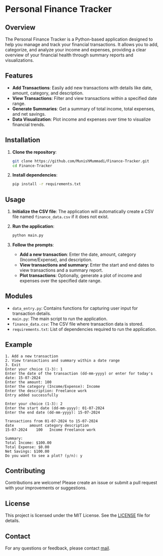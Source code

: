 # Personal Finance Tracker

## Overview
The Personal Finance Tracker is a Python-based application designed to help you manage and track your financial transactions. It allows you to add, categorize, and analyze your income and expenses, providing a clear overview of your financial health through summary reports and visualizations.

## Features
- **Add Transactions**: Easily add new transactions with details like date, amount, category, and description.
- **View Transactions**: Filter and view transactions within a specified date range.
- **Generate Summaries**: Get a summary of total income, total expenses, and net savings.
- **Data Visualization**: Plot income and expenses over time to visualize financial trends.

## Installation
1. **Clone the repository**:
   ```sh
   git clone https://github.com/MunishMummadi/Finance-Tracker.git
   cd Finance-Tracker
   ```

2. **Install dependencies**:
   ```sh
   pip install -r requirements.txt
   ```

## Usage
1. **Initialize the CSV file**:
   The application will automatically create a CSV file named `finance_data.csv` if it does not exist.

2. **Run the application**:
   ```sh
   python main.py
   ```

3. **Follow the prompts**:
   - **Add a new transaction**: Enter the date, amount, category (Income/Expense), and description.
   - **View transactions and summary**: Enter the start and end dates to view transactions and a summary report.
   - **Plot transactions**: Optionally, generate a plot of income and expenses over the specified date range.

## Modules
- `data_entry.py`: Contains functions for capturing user input for transaction details.
- `main.py`: The main script to run the application.
- `finance_data.csv`: The CSV file where transaction data is stored.
- `requirements.txt`: List of dependencies required to run the application.

## Example
```
1. Add a new transaction
2. View transactions and summary within a date range
3. Exit
Enter your choice (1-3): 1
Enter the date of the transaction (dd-mm-yyyy) or enter for today's date: 15-07-2024
Enter the amount: 100
Enter the category (Income/Expense): Income
Enter the description: Freelance work
Entry added successfully

Enter your choice (1-3): 2
Enter the start date (dd-mm-yyyy): 01-07-2024
Enter the end date (dd-mm-yyyy): 15-07-2024

Transactions from 01-07-2024 to 15-07-2024
date       amount category description
15-07-2024    100   Income Freelance work

Summary:
Total Income: $100.00
Total Expense: $0.00
Net Savings: $100.00
Do you want to see a plot? (y/n): y
```

## Contributing
Contributions are welcome! Please create an issue or submit a pull request with your improvements or suggestions.

## License
This project is licensed under the MIT License. See the [LICENSE](LICENSE) file for details.

## Contact
For any questions or feedback, please contact [mail](moneymindedmunish1@gmail.com).
